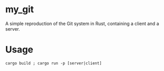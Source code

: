 # my_git
A simple reproduction of the Git system in Rust, containing a client and a server.

# Usage
`cargo build ; cargo run -p [server|client]`